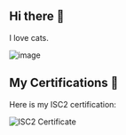 ## Hi there 👋

  I love cats.

  ![image](https://github.com/user-attachments/assets/5211b712-c5aa-41f8-aefc-3a06c7a96ca1)

## My Certifications 📜

Here is my ISC2 certification:

![ISC2 Certificate](https://github.com/Yunaaaard/README.md/blob/main/isc2-candidate.png?raw=true)




